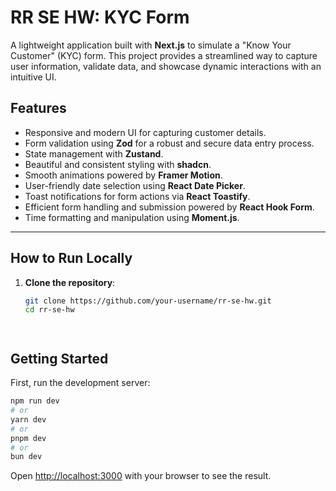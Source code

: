# RR SE HW: KYC Form 

A lightweight application built with **Next.js** to simulate a "Know Your Customer" (KYC) form. This project provides a streamlined way to capture user information, validate data, and showcase dynamic interactions with an intuitive UI.

## Features

- Responsive and modern UI for capturing customer details.
- Form validation using **Zod** for a robust and secure data entry process.
- State management with **Zustand**.
- Beautiful and consistent styling with **shadcn**.
- Smooth animations powered by **Framer Motion**.
- User-friendly date selection using **React Date Picker**.
- Toast notifications for form actions via **React Toastify**.
- Efficient form handling and submission powered by **React Hook Form**.
- Time formatting and manipulation using **Moment.js**.

---

## How to Run Locally

1. **Clone the repository**:
   ```bash
   git clone https://github.com/your-username/rr-se-hw.git
   cd rr-se-hw




## Getting Started

First, run the development server:

```bash
npm run dev
# or
yarn dev
# or
pnpm dev
# or
bun dev
```

Open [http://localhost:3000](http://localhost:3000) with your browser to see the result.
